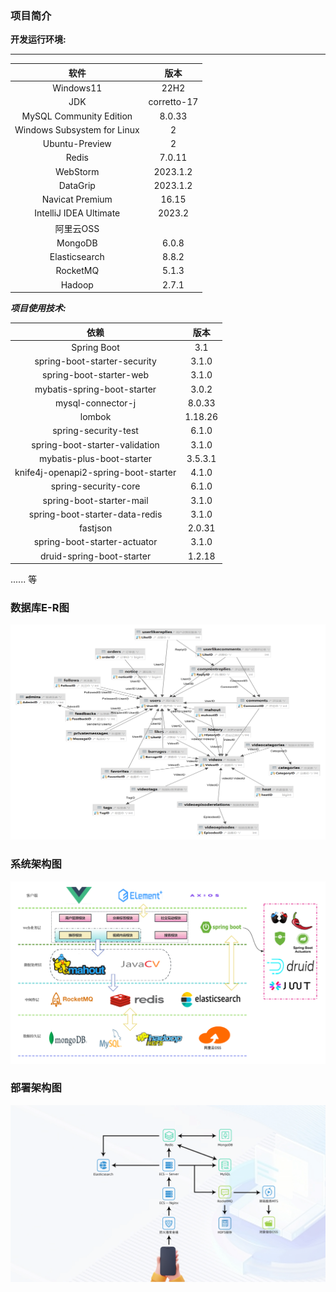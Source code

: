 ### 项目简介

**开发运行环境:**

***

|             软件              |     版本      |
|:---------------------------:|:-----------:|
|          Windows11          |    22H2     |
|             JDK             | corretto-17 |
|   MySQL Community Edition   |   8.0.33    |
| Windows Subsystem for Linux |      2      |
|       Ubuntu-Preview        |      2      |
|            Redis            |   7.0.11    |
|          WebStorm           |  2023.1.2   |
|          DataGrip           |  2023.1.2   |
|       Navicat Premium       |    16.15    |
|   IntelliJ IDEA Ultimate    |   2023.2    |
|           阿里云OSS            |             |
|           MongoDB           |    6.0.8    |
|        Elasticsearch        |    8.8.2    |
|          RocketMQ           |    5.1.3    |
|           Hadoop            |    2.7.1    |

***项目使用技术:***

|                  依赖                  |   版本    |
|:------------------------------------:|:-------:|
|             Spring Boot              |   3.1   |
|     spring-boot-starter-security     |  3.1.0  |
|       spring-boot-starter-web        |  3.1.0  |
|     mybatis-spring-boot-starter      |  3.0.2  |
|          mysql-connector-j           | 8.0.33  |
|                lombok                | 1.18.26 |
|         spring-security-test         |  6.1.0  |
|    spring-boot-starter-validation    |  3.1.0  |
|      mybatis-plus-boot-starter       | 3.5.3.1 |
| knife4j-openapi2-spring-boot-starter |  4.1.0  |
|         spring-security-core         |  6.1.0  |
|       spring-boot-starter-mail       |  3.1.0  |
|    spring-boot-starter-data-redis    |  3.1.0  |
|               fastjson               | 2.0.31  |
|     spring-boot-starter-actuator     |  3.1.0  |
|      druid-spring-boot-starter       | 1.2.18  |

...... 等

### 数据库E-R图

![image-20230807152646636](设计部分/img_2.png)

### 系统架构图

![img](设计部分/img.png)

### 部署架构图

![img_1](设计部分/img_1.png)